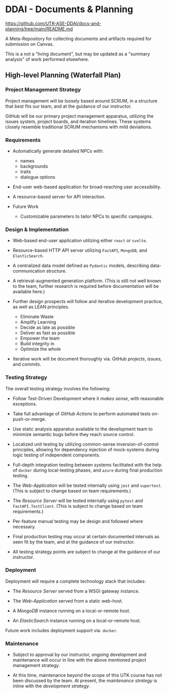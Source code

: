 # DDAI - Documents & Planning

<https://github.com/UTK-ASE-DDAI/docs-and-planning/tree/main/README.md>

A Meta-Repository for collecting documents and artifacts required for
submission on Canvas.

This is a not a "living document", but may be updated as a "summary analysis"
of work performed elsewhere.

## High-level Planning (Waterfall Plan)

### Project Management Strategy

Project management will be loosely based around SCRUM, in a structure that best
fits our team, and at the guidance of our instructor.

GitHub will be our primary project management apparatus, utilizing the issues
system, project boards, and iteration timelines. These systems closely resemble
traditional SCRUM mechanisms with mild deviations.

### Requirements

- Automatically generate detailed NPCs with:

  - names
  - backgrounds
  - traits
  - dialogue options

- End-user web-based application for broad-reaching user accessibility.

- A resource-based server for API interaction.

- Future Work
  - Customizable parameters to tailor NPCs to specific campaigns.

### Design & Implementation

- Web-based end-user application utilizing either `react` or `svelte`.

- Resource-based HTTP API server utilizing `FastAPI`, `MongoDB`, and `ElasticSearch`.

- A centralized data model defined as `Pydantic` models, describing
  data-communication structure.

- A retrieval-augmented generation platform. (This is still not well known to
  the team, further research is required before documentation will be available
  here.)

- Further design prospects will follow and iterative development practice, as
  well as LEAN principles.

  - Eliminate Waste
  - Amplify Learning
  - Decide as late as possible
  - Deliver as fast as possible
  - Empower the team
  - Build integrity in
  - Optimize the whole

- Iterative work will be document thoroughly via. GitHub _projects_, _issues_,
  and _commits_.

### Testing Strategy

The overall testing strategy involves the following:

- Follow Test-Driven Development where it _makes sense_, with reasonable exceptions.

- Take full advantage of _GitHub Actions_ to perform automated tests
  on-push-or-merge.

- Use static analysis apparatus available to the development team to minimize
  semantic bugs before they reach source control.

- Localized unit testing by utilizing common-sense inversion-of-control
  principles, allowing for dependency injection of mock-systems during logic
  testing of independent components.

- Full-depth integration testing between systems facilitated with the help of
  `docker` during local-testing phases, and `azure` during final production
  testing.

- The _Web-Application_ will be tested internally using `jest` and `supertest`.
  (This is subject to change based on team requirements.)

- The _Resource Server_ will be tested internally using `pytest` and
  `FastAPI.TestClient`.
  (This is subject to change based on team requirements.)

- Per-feature manual testing may be design and followed where necessary.

- Final production testing may occur at certain documented intervals as seen
  fit by the team, and at the guidance of our instructor.

- All testing strategy points are subject to change at the guidance of our
  instructor.

### Deployment

Deployment will require a complete technology stack that includes:

- The _Resource Server_ served from a WSGI gateway instance.

- The _Web-Application_ served from a static web-host.

- A _MongoDB_ instance running on a local-or-remote host.

- An _ElasticSearch_ instance running on a local-or-remote host.

Future work includes deployment support via. `docker`.

### Maintenance

- Subject to approval by our instructor, ongoing development and maintenance
  will occur in line with the above mentioned project management strategy.

- At this time, maintenance beyond the scope of this UTK course has not been
  discussed by the team. At present, the _maintenance strategy_ is inline with the
  _development strategy_.
